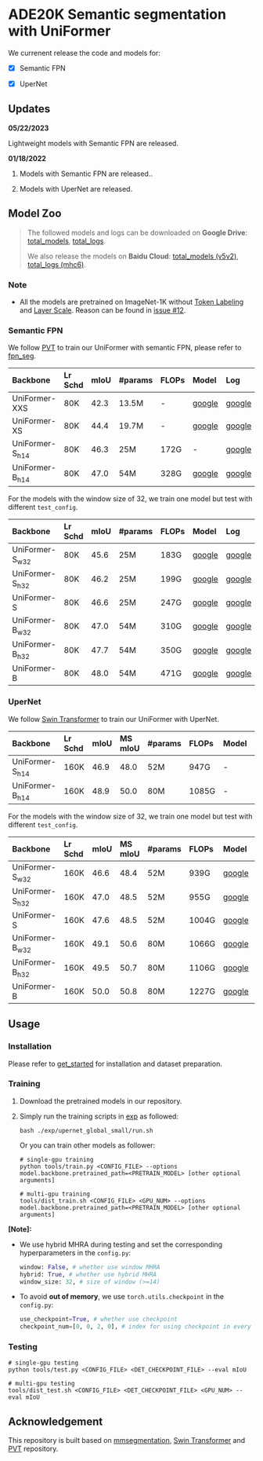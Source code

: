 # ADE20K Semantic segmentation with UniFormer

We currenent release the code and models for:

- [x] Semantic FPN

- [x] UperNet

  

## Updates


**05/22/2023**

Lightweight models with Semantic FPN are released.

**01/18/2022**

1. Models with Semantic FPN are released..

2. Models with UperNet are released.

   

## Model Zoo

> The followed models and logs can be downloaded on **Google Drive**: [total_models](https://drive.google.com/drive/folders/13ceuU8sYa7xYWjdRbDsxIgpHcyoMqH-E?usp=sharing), [total_logs](https://drive.google.com/drive/folders/13hFb8mpJ-Sttfhha3uLXC65K3nmf5UVI?usp=sharing). 
>
> We also release the models on **Baidu Cloud**: [total_models (v5v2)](https://pan.baidu.com/s/12m09egivCGFkQosBRZb3NQ), [total_logs (mhc6)](https://pan.baidu.com/s/198xB3rXC19V-wlBloZyKZQ).

### Note

- All the models are pretrained on ImageNet-1K without [Token Labeling](https://arxiv.org/abs/2104.10858) and [Layer Scale](https://arxiv.org/abs/2103.17239). Reason can be found in [issue \#12](https://github.com/Sense-X/UniFormer/issues/12#issuecomment-1044001497).

### Semantic FPN

We follow [PVT](https://github.com/whai362/PVT/tree/v2/segmentation) to train our UniFormer with semantic FPN, please refer to [fpn_seg](fpn_seg).

|         Backbone          | Lr Schd | mIoU | #params | FLOPs |                            Model                             |                             Log                              |                            Shell                             |
| :----------------------- | :----- | :-- | :----- | :--- | :---------------------------------------------------------- | :---------------------------------------------------------- | :---------------------------------------------------------- |
| UniFormer-XXS |   80K   | 42.3 |   13.5M   | -  | [google](https://drive.google.com/file/d/1DPakdzr6G7n8t3_ZAFCx8wFX1r5h_V7-/view?usp=sharing) | [google](https://drive.google.com/file/d/1DJ9cseVGqk6aAe6dyI0jnL5F8X3GZ4bz/view?usp=sharing) | [run.sh](./fpn_seg/exp_light/fpn_xxs/run.sh)/[config](./fpn_seg/exp_light/fpn_xxs/config.py) |
| UniFormer-XS|   80K   | 44.4 |   19.7M   | -  |  [google](https://drive.google.com/file/d/1Dj3GiQLK7YZPKSgz_Uk8JL1J66XEvw0Y/view?usp=sharing) | [google](https://drive.google.com/file/d/1DLrCjhV2QnzuXjRz2NL5A57fNACCKEId/view?usp=sharing) | [run.sh](./fpn_seg/exp_light/fpn_xs/run.sh)/[config](./fpn_seg/exp_light/fpn_xs/config.py) |
| UniFormer-S<sub>h14</sub> |   80K   | 46.3 |   25M   | 172G  |                              -                               | [google](https://drive.google.com/file/d/166dIFxHt_xrkHMBe6vqy79TjQbfEQBW1/view?usp=sharing) | [run.sh](fpn_seg/exp/fpn_hybrid_small/run.sh)/[config](fpn_seg/exp/fpn_hybrid_small/config.py) |
| UniFormer-B<sub>h14</sub> |   80K   | 47.0 |   54M   | 328G  | [google](https://drive.google.com/file/d/14XokJDp1oYDV9jZnniMXyk3AnVfk1S1-/view?usp=sharing) | [google](https://drive.google.com/file/d/13wITOvL-iqIdyjhK8laEzsKvFDba-t9L/view?usp=sharing) | [run.sh](fpn_seg/exp/fpn_hybrid_base/run.sh)/[config](fpn_seg/exp/fpn_hybrid_base/config.py) |

For the models with the window size of 32, we train one model but test with different `test_config`.

|         Backbone          | Lr Schd | mIoU | #params | FLOPs |                            Model                             |                             Log                              |                            Shell                             |
| :----------------------- | :----- | :-- | :----- | :--- | :---------------------------------------------------------- | :---------------------------------------------------------- | :---------------------------------------------------------- |
| UniFormer-S<sub>w32</sub> |   80K   | 45.6 |   25M   | 183G  | [google](https://drive.google.com/file/d/14bEsZqMw35tmDgrvYA_dRMsSC0Z4TX2Y/view?usp=sharing) | [google](https://drive.google.com/file/d/14GpeCl8lfbsIcecyil14-_goGRNHd20w/view?usp=sharing) | [run.sh](fpn_seg/exp/fpn_global_small/run.sh)/[config](fpn_seg/exp/fpn_global_small/test_config_w32.py) |
| UniFormer-S<sub>h32</sub> |   80K   | 46.2 |   25M   | 199G  | [google](https://drive.google.com/file/d/14bEsZqMw35tmDgrvYA_dRMsSC0Z4TX2Y/view?usp=sharing) | [google](https://drive.google.com/file/d/14GpeCl8lfbsIcecyil14-_goGRNHd20w/view?usp=sharing) | [run.sh](fpn_seg/exp/fpn_global_small/run.sh)/[config](fpn_seg/exp/fpn_global_small/test_config_h32.py) |
|  UniFormer-S  |   80K   | 46.6 |   25M   | 247G  | [google](https://drive.google.com/file/d/14bEsZqMw35tmDgrvYA_dRMsSC0Z4TX2Y/view?usp=sharing) | [google](https://drive.google.com/file/d/14GpeCl8lfbsIcecyil14-_goGRNHd20w/view?usp=sharing) | [run.sh](fpn_seg/exp/fpn_global_small/run.sh)/[config](fpn_seg/exp/fpn_global_small/test_config_g.py) |
| UniFormer-B<sub>w32</sub> |   80K   | 47.0 |   54M   | 310G  | [google](https://drive.google.com/file/d/14dLoIcAUWjyo1d5XXuo1yb2jcslt_t4P/view?usp=sharing) | [google](https://drive.google.com/file/d/14CxzjtOkvxpCCXF3SeUd_MvJgNvZbYDt/view?usp=sharing) | [run.sh](fpn_seg/exp/fpn_global_base/run.sh)/[config](fpn_seg/exp/fpn_global_base/test_config_w32.py) |
| UniFormer-B<sub>h32</sub> |   80K   | 47.7 |   54M   | 350G  | [google](https://drive.google.com/file/d/14dLoIcAUWjyo1d5XXuo1yb2jcslt_t4P/view?usp=sharing) | [google](https://drive.google.com/file/d/14CxzjtOkvxpCCXF3SeUd_MvJgNvZbYDt/view?usp=sharing) | [run.sh](fpn_seg/exp/fpn_global_base/run.sh)/[config](fpn_seg/exp/fpn_global_base/test_config_h32.py) |
|  UniFormer-B  |   80K   | 48.0 |   54M   | 471G  | [google](https://drive.google.com/file/d/14dLoIcAUWjyo1d5XXuo1yb2jcslt_t4P/view?usp=sharing) | [google](https://drive.google.com/file/d/14CxzjtOkvxpCCXF3SeUd_MvJgNvZbYDt/view?usp=sharing) | [run.sh](fpn_seg/exp/fpn_global_base/run.sh)/[config](fpn_seg/exp/fpn_global_base/test_config_g.py) |

### UperNet

We follow [Swin Transformer](https://github.com/SwinTransformer/Swin-Transformer-Semantic-Segmentation) to train our UniFormer with UperNet.

|    Backbone     | Lr Schd | mIoU | MS mIoU | #params | FLOPs |                            Model                             |                             Log                              |                            Shell                             |
| :------------- | :----- | :-- | :-- | :----- | :--- | :---------------------------------------------------------- | :---------------------------------------------------------- | :---------------------------------------------------------- |
| UniFormer-S<sub>h14</sub> |  160K   | 46.9 | 48.0    |   52M   | 947G | - | [google](https://drive.google.com/file/d/13zp-FIVZkkzYrN7jI2ijXY0PmKtQAzfZ/view?usp=sharing) | [run.sh](exp/upernet_hybrid_small/run.sh)/[config](exp/upernet_hybrid_small/config.py) |
| UniFormer-B<sub>h14</sub> |  160K   | 48.9 | 50.0    |   80M   | 1085G | - | [google](https://drive.google.com/file/d/13r2ZLpyjLOglCY6YNtRe_GyWQVbjgtWp/view?usp=sharing) | [run.sh](exp/upernet_hybrid_base/run.sh)/[config](exp/upernet_hybrid_base/config.py) |

For the models with the window size of 32, we train one model but test with different `test_config`.

|    Backbone     | Lr Schd | mIoU | MS mIoU | #params | FLOPs |                            Model                             |                             Log                              |                            Shell                             |
| :------------- | :----- | :-- | :------- | :----- | :--- | :---------------------------------------------------------- | :---------------------------------------------------------- | :---------------------------------------------------------- |
| UniFormer-S<sub>w32</sub> |   160K   | 46.6 | 48.4 |   52M   | 939G | [google](https://drive.google.com/file/d/13hOneJiFqwEneUz1Zpqo1W2uv7BsoXGF/view?usp=sharing) | [google](https://drive.google.com/file/d/13xCDth4TuUfLsDa2MlM0UA74nR9FCHpg/view?usp=sharing) | [run.sh](exp/upernet_global_small/run.sh)/[config](exp/upernet_global_small/test_config_w32.py) |
| UniFormer-S<sub>h32</sub> |   160K   | 47.0 | 48.5 |   52M   | 955G | [google](https://drive.google.com/file/d/13hOneJiFqwEneUz1Zpqo1W2uv7BsoXGF/view?usp=sharing) | [google](https://drive.google.com/file/d/13xCDth4TuUfLsDa2MlM0UA74nR9FCHpg/view?usp=sharing) | [run.sh](exp/upernet_global_small/run.sh)/[config](exp/upernet_global_small/test_config_h32.py) |
|  UniFormer-S  |   160K   | 47.6 | 48.5 |   52M   | 1004G | [google](https://drive.google.com/file/d/13hOneJiFqwEneUz1Zpqo1W2uv7BsoXGF/view?usp=sharing) | [google](https://drive.google.com/file/d/13xCDth4TuUfLsDa2MlM0UA74nR9FCHpg/view?usp=sharing) | [run.sh](exp/upernet_global_small/run.sh)/[config](exp/upernet_global_small/test_config_g.py) |
| UniFormer-B<sub>w32</sub> |   160K   | 49.1 | 50.6 |   80M   | 1066G | [google](https://drive.google.com/file/d/14bEgmFbTijBoTKTwny_aCJlARs6z31mP/view?usp=sharing) | [google](https://drive.google.com/file/d/13yqQKCksnQ07685f11qb0bNzKwfeF7Cq/view?usp=sharing) | [run.sh](exp/upernet_global_base/run.sh)/[config](exp/upernet_global_base/test_config_w32.py) |
| UniFormer-B<sub>h32</sub> |   160K   | 49.5 | 50.7 |   80M   | 1106G | [google](https://drive.google.com/file/d/14bEgmFbTijBoTKTwny_aCJlARs6z31mP/view?usp=sharing) | [google](https://drive.google.com/file/d/13yqQKCksnQ07685f11qb0bNzKwfeF7Cq/view?usp=sharing) | [run.sh](exp/upernet_global_base/run.sh)/[config](exp/upernet_global_base/test_config_h32.py) |
|  UniFormer-B  |   160K   | 50.0 | 50.8 |   80M   | 1227G | [google](https://drive.google.com/file/d/14bEgmFbTijBoTKTwny_aCJlARs6z31mP/view?usp=sharing) | [google](https://drive.google.com/file/d/13yqQKCksnQ07685f11qb0bNzKwfeF7Cq/view?usp=sharing) | [run.sh](exp/upernet_global_base/run.sh)/[config](exp/upernet_global_base/test_config_g.py) |

## Usage

### Installation

Please refer to [get_started](https://github.com/open-mmlab/mmsegmentation/blob/master/docs/en/get_started.md) for installation and dataset preparation.

### Training

1. Download the pretrained models in our repository.

2. Simply run the training scripts in [exp](exp) as followed:

   ```shell
   bash ./exp/upernet_global_small/run.sh
   ```

   Or you can train other models as follower:

   ```shell
   # single-gpu training
   python tools/train.py <CONFIG_FILE> --options model.backbone.pretrained_path=<PRETRAIN_MODEL> [other optional arguments]
   
   # multi-gpu training
   tools/dist_train.sh <CONFIG_FILE> <GPU_NUM> --options model.backbone.pretrained_path=<PRETRAIN_MODEL> [other optional arguments] 
   ```

**[Note]:**

- We use hybrid MHRA during testing and set the corresponding hyperparameters in the `config.py`:

  ```python
  window: False, # whether use window MHRA
  hybrid: True, # whether use hybrid MHRA
  window_size: 32, # size of window (>=14)
  ```

- To avoid **out of memory**, we use `torch.utils.checkpoint`  in the `config.py`:

  ```python
  use_checkpoint=True, # whether use checkpoint
  checkpoint_num=[0, 0, 2, 0], # index for using checkpoint in every stage
  ```

### Testing

```shell
# single-gpu testing
python tools/test.py <CONFIG_FILE> <DET_CHECKPOINT_FILE> --eval mIoU

# multi-gpu testing
tools/dist_test.sh <CONFIG_FILE> <DET_CHECKPOINT_FILE> <GPU_NUM> --eval mIoU
```

## Acknowledgement

This repository is built based on [mmsegmentation](https://github.com/open-mmlab/mmsegmentation), [Swin Transformer](https://github.com/SwinTransformer/Swin-Transformer-Semantic-Segmentation) and [PVT](https://github.com/whai362/PVT/tree/v2/segmentation) repository.